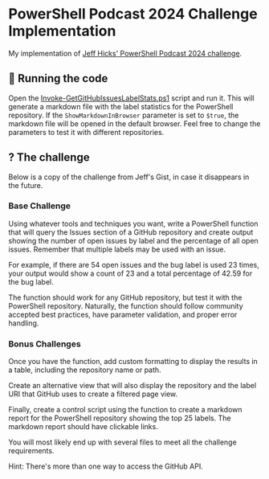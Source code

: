 # PowerShell Podcast 2024 Challenge Implementation

My implementation of [Jeff Hicks' PowerShell Podcast 2024 challenge](https://gist.github.com/jdhitsolutions/36f16e9b2d89353cfa93edc8e4b5b3c3).

## 🚀 Running the code

Open the [Invoke-GetGitHubIssuesLabelStats.ps1](/src/Invoke-GetGitHubIssuesLabelStats.ps1) script and run it.
This will generate a markdown file with the label statistics for the PowerShell repository.
If the `ShowMarkdownInBrowser` parameter is set to `$true`, the markdown file will be opened in the default browser.
Feel free to change the parameters to test it with different repositories.

## ? The challenge

Below is a copy of the challenge from Jeff's Gist, in case it disappears in the future.

### Base Challenge

Using whatever tools and techniques you want, write a PowerShell function that will query the Issues section of a GitHub repository and create output showing the number of open issues by label and the percentage of all open issues.
Remember that multiple labels may be used with an issue.

For example, if there are 54 open issues and the bug label is used 23 times, your output would show a count of 23 and a total percentage of 42.59 for the bug label.

The function should work for any GitHub repository, but test it with the PowerShell repository.
Naturally, the function should follow community accepted best practices, have parameter validation, and proper error handling.

### Bonus Challenges

Once you have the function, add custom formatting to display the results in a table, including the repository name or path.

Create an alternative view that will also display the repository and the label URI that GitHub uses to create a filtered page view.

Finally, create a control script using the function to create a markdown report for the PowerShell repository showing the top 25 labels.
The markdown report should have clickable links.

You will most likely end up with several files to meet all the challenge requirements.

Hint: There's more than one way to access the GitHub API.
